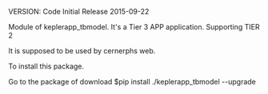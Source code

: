 VERSION:  Code Initial Release    2015-09-22

Module of keplerapp_tbmodel. It's a Tier 3 APP application. Supporting TIER 2


It is supposed to be used by cernerphs web.


To install this package.

Go to the package of download
$pip install ./keplerapp_tbmodel --upgrade
